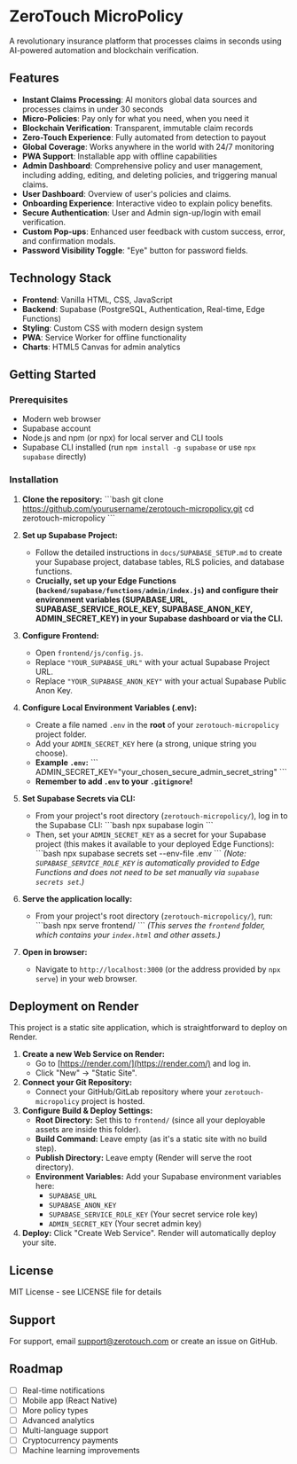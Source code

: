 # ZeroTouch MicroPolicy

A revolutionary insurance platform that processes claims in seconds using AI-powered automation and blockchain verification.

## Features

- **Instant Claims Processing**: AI monitors global data sources and processes claims in under 30 seconds
- **Micro-Policies**: Pay only for what you need, when you need it
- **Blockchain Verification**: Transparent, immutable claim records
- **Zero-Touch Experience**: Fully automated from detection to payout
- **Global Coverage**: Works anywhere in the world with 24/7 monitoring
- **PWA Support**: Installable app with offline capabilities
- **Admin Dashboard**: Comprehensive policy and user management, including adding, editing, and deleting policies, and triggering manual claims.
- **User Dashboard**: Overview of user's policies and claims.
- **Onboarding Experience**: Interactive video to explain policy benefits.
- **Secure Authentication**: User and Admin sign-up/login with email verification.
- **Custom Pop-ups**: Enhanced user feedback with custom success, error, and confirmation modals.
- **Password Visibility Toggle**: "Eye" button for password fields.

## Technology Stack

- **Frontend**: Vanilla HTML, CSS, JavaScript
- **Backend**: Supabase (PostgreSQL, Authentication, Real-time, Edge Functions)
- **Styling**: Custom CSS with modern design system
- **PWA**: Service Worker for offline functionality
- **Charts**: HTML5 Canvas for admin analytics

## Getting Started

### Prerequisites

- Modern web browser
- Supabase account
- Node.js and npm (or npx) for local server and CLI tools
- Supabase CLI installed (run `npm install -g supabase` or use `npx supabase` directly)

### Installation

1.  **Clone the repository:**
    \`\`\`bash
    git clone https://github.com/yourusername/zerotouch-micropolicy.git
    cd zerotouch-micropolicy
    \`\`\`

2.  **Set up Supabase Project:**
    * Follow the detailed instructions in `docs/SUPABASE_SETUP.md` to create your Supabase project, database tables, RLS policies, and database functions.
    * **Crucially, set up your Edge Functions (`backend/supabase/functions/admin/index.js`) and configure their environment variables (SUPABASE_URL, SUPABASE_SERVICE_ROLE_KEY, SUPABASE_ANON_KEY, ADMIN_SECRET_KEY) in your Supabase dashboard or via the CLI.**

3.  **Configure Frontend:**
    * Open `frontend/js/config.js`.
    * Replace `"YOUR_SUPABASE_URL"` with your actual Supabase Project URL.
    * Replace `"YOUR_SUPABASE_ANON_KEY"` with your actual Supabase Public Anon Key.

4.  **Configure Local Environment Variables (.env):**
    * Create a file named `.env` in the **root** of your `zerotouch-micropolicy` project folder.
    * Add your `ADMIN_SECRET_KEY` here (a strong, unique string you choose).
    * **Example `.env`:**
        \`\`\`
        ADMIN_SECRET_KEY="your_chosen_secure_admin_secret_string"
        \`\`\`
    * **Remember to add `.env` to your `.gitignore`!**

5.  **Set Supabase Secrets via CLI:**
    * From your project's root directory (`zerotouch-micropolicy/`), log in to the Supabase CLI:
        \`\`\`bash
        npx supabase login
        \`\`\`
    * Then, set your `ADMIN_SECRET_KEY` as a secret for your Supabase project (this makes it available to your deployed Edge Functions):
        \`\`\`bash
        npx supabase secrets set --env-file .env
        \`\`\`
        *(Note: `SUPABASE_SERVICE_ROLE_KEY` is automatically provided to Edge Functions and does not need to be set manually via `supabase secrets set`.)*

6.  **Serve the application locally:**
    * From your project's root directory (`zerotouch-micropolicy/`), run:
        \`\`\`bash
        npx serve frontend/
        \`\`\`
        *(This serves the `frontend` folder, which contains your `index.html` and other assets.)*

7.  **Open in browser:**
    * Navigate to `http://localhost:3000` (or the address provided by `npx serve`) in your web browser.

## Deployment on Render

This project is a static site application, which is straightforward to deploy on Render.

1.  **Create a new Web Service on Render:**
    * Go to [https://render.com/](https://render.com/) and log in.
    * Click "New" -> "Static Site".
2.  **Connect your Git Repository:**
    * Connect your GitHub/GitLab repository where your `zerotouch-micropolicy` project is hosted.
3.  **Configure Build & Deploy Settings:**
    * **Root Directory:** Set this to `frontend/` (since all your deployable assets are inside this folder).
    * **Build Command:** Leave empty (as it's a static site with no build step).
    * **Publish Directory:** Leave empty (Render will serve the root directory).
    * **Environment Variables:** Add your Supabase environment variables here:
        * `SUPABASE_URL`
        * `SUPABASE_ANON_KEY`
        * `SUPABASE_SERVICE_ROLE_KEY` (Your secret service role key)
        * `ADMIN_SECRET_KEY` (Your secret admin key)
4.  **Deploy:** Click "Create Web Service". Render will automatically deploy your site.

## License

MIT License - see LICENSE file for details

## Support

For support, email support@zerotouch.com or create an issue on GitHub.

## Roadmap

- [ ] Real-time notifications
- [ ] Mobile app (React Native)
- [ ] More policy types
- [ ] Advanced analytics
- [ ] Multi-language support
- [ ] Cryptocurrency payments
- [ ] Machine learning improvements